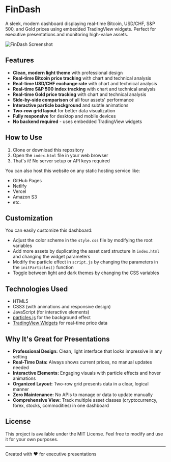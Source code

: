 # FinDash

A sleek, modern dashboard displaying real-time Bitcoin, USD/CHF, S&P 500, and Gold prices using embedded TradingView widgets. Perfect for executive presentations and monitoring high-value assets.

![FinDash Screenshot](https://via.placeholder.com/800x400?text=FinDash)

## Features

- **Clean, modern light theme** with professional design
- **Real-time Bitcoin price tracking** with chart and technical analysis
- **Real-time USD/CHF exchange rate** with chart and technical analysis
- **Real-time S&P 500 index tracking** with chart and technical analysis
- **Real-time Gold price tracking** with chart and technical analysis
- **Side-by-side comparison** of all four assets' performance
- **Interactive particle background** and subtle animations
- **Two-row grid layout** for better data visualization
- **Fully responsive** for desktop and mobile devices
- **No backend required** - uses embedded TradingView widgets

## How to Use

1. Clone or download this repository
2. Open the `index.html` file in your web browser
3. That's it! No server setup or API keys required

You can also host this website on any static hosting service like:
- GitHub Pages
- Netlify
- Vercel
- Amazon S3
- etc.

## Customization

You can easily customize this dashboard:

- Adjust the color scheme in the `style.css` file by modifying the root variables
- Add more assets by duplicating the asset card structure in `index.html` and changing the widget parameters
- Modify the particle effect in `script.js` by changing the parameters in the `initParticles()` function
- Toggle between light and dark themes by changing the CSS variables

## Technologies Used

- HTML5
- CSS3 (with animations and responsive design)
- JavaScript (for interactive elements)
- [particles.js](https://vincentgarreau.com/particles.js/) for the background effect
- [TradingView Widgets](https://www.tradingview.com/widget/) for real-time price data

## Why It's Great for Presentations

- **Professional Design:** Clean, light interface that looks impressive in any setting
- **Real-Time Data:** Always shows current prices, no manual updates needed
- **Interactive Elements:** Engaging visuals with particle effects and hover animations
- **Organized Layout:** Two-row grid presents data in a clear, logical manner
- **Zero Maintenance:** No APIs to manage or data to update manually
- **Comprehensive View:** Track multiple asset classes (cryptocurrency, forex, stocks, commodities) in one dashboard

## License

This project is available under the MIT License. Feel free to modify and use it for your own purposes.

---

Created with ❤️ for executive presentations 